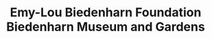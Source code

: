 ---
layout: repo
title: "Emy-Lou Biedenharn Foundation Biedenharn Museum and Gardens"
id: 25449
permalink: repos/25449/
---